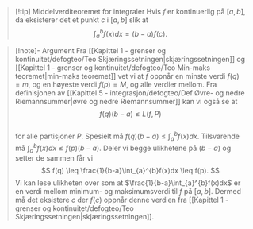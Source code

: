> [!tip] Middelverditeoremet for integraler
>  Hvis $f$ er kontinuerlig på $[a,b]$, da eksisterer det et punkt $c$ i $[a,b]$ slik at
>  $$
>  \int_{a}^{b}f(x)dx = (b-a)f(c).
>  $$

> [!note]- Argument 
> Fra [[Kapittel 1 - grenser og kontinuitet/defogteo/Teo Skjæringssetningen|skjæringssetningen]] og [[Kapittel 1 - grenser og kontinuitet/defogteo/Teo Min-maks teoremet|min-maks teoremet]] vet vi at $f$ oppnår en minste verdi $f(q)=m$, og en høyeste verdi $f(p)=M$, og alle verdier mellom.
> Fra definisjonen av [[Kapittel 5 - integrasjon/defogteo/Def Øvre- og nedre Riemannsummer|øvre og nedre Riemannsummer]] kan vi også se at 
> $$
> f(q)(b-a) \leq L(f,P)
> $$  
> for alle partisjoner $P$. Spesielt må $f(q)(b-a) \leq \int_{a}^{b}f(x)dx$. Tilsvarende må $\int_{a}^{b}f(x)dx \leq f(p)(b-a)$. Deler vi begge ulikhetene på $(b-a)$ og setter de sammen får vi
> $$
> f(q) \leq \frac{1}{b-a}\int_{a}^{b}f(x)dx \leq f(p).
> $$
> Vi kan lese ulikheten over som at $\frac{1}{b-a}\int_{a}^{b}f(x)dx$ er en verdi mellom minimum- og maksimumsverdi til $f$ på $[a,b]$. Dermed må det eksistere $c$ der $f(c)$ oppnår denne verdien fra [[Kapittel 1 - grenser og kontinuitet/defogteo/Teo Skjæringssetningen|skjæringssetningen]].